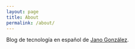 ```yaml
---
layout: page
title: About
permalink: /about/
---
```


Blog de tecnología en español de [Jano González](http://janogonzalez.com).
